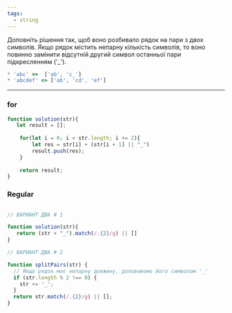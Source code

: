 ```yaml
---
tags:
  - string
---
```



Доповніть рішення так, щоб воно розбивало рядок на пари з двох символів. Якщо рядок містить непарну кількість символів, то воно повинно замінити відсутній другий символ останньої пари підкресленням ('_').

```js
* 'abc' =>  ['ab', 'c_']
* 'abcdef' => ['ab', 'cd', 'ef']
```

---

### for 

```js
function solution(str){
   let result = [];
	
	for(let i = 0; i < str.length; i += 2){
		let res = str[i] + (str[i + 1] || "_")
		result.push(res);
	}
	
	return result;
}
```

### Regular 

```js

// ВАРИАНТ ДВА # 1

function solution(str){
   return (str + "_").match(/.{2}/g) || []
}

// ВАРИАНТ ДВА # 2

function splitPairs(str) {
  // Якщо рядок має непарну довжину, доповнюємо його символом '_'
  if (str.length % 2 !== 0) {
    str += '_';
  }
  return str.match(/.{2}/g) || [];
}
```

